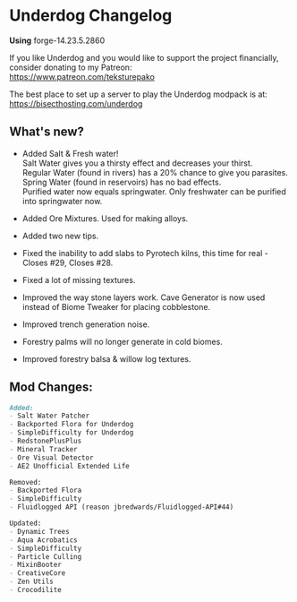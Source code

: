 # Underdog Changelog
**Using** forge-14.23.5.2860

If you like Underdog and you would like to support the project financially, consider donating to my Patreon: \
https://www.patreon.com/teksturepako

The best place to set up a server to play the Underdog modpack is at: \
https://bisecthosting.com/underdog


## What's new?
- Added Salt & Fresh water! \
Salt Water gives you a thirsty effect and decreases your thirst. \
Regular Water (found in rivers) has a 20% chance to give you parasites. \
Spring Water (found in reservoirs) has no bad effects. \
Purified water now equals springwater. Only freshwater can be purified into springwater now.

- Added Ore Mixtures. Used for making alloys.
- Added two new tips.
- Fixed the inability to add slabs to Pyrotech kilns, this time for real - Closes #29, Closes #28.
- Fixed a lot of missing textures.
- Improved the way stone layers work. Cave Generator is now used instead of Biome Tweaker for placing cobblestone.
- Improved trench generation noise.
- Forestry palms will no longer generate in cold biomes.
- Improved forestry balsa & willow log textures.

## Mod Changes:
```markdown
Added:
- Salt Water Patcher
- Backported Flora for Underdog
- SimpleDifficulty for Underdog
- RedstonePlusPlus
- Mineral Tracker
- Ore Visual Detector
- AE2 Unofficial Extended Life

Removed:
- Backported Flora
- SimpleDifficulty
- Fluidlogged API (reason jbredwards/Fluidlogged-API#44)

Updated:
- Dynamic Trees
- Aqua Acrobatics
- SimpleDifficulty
- Particle Culling
- MixinBooter
- CreativeCore
- Zen Utils
- Crocodilite
```
